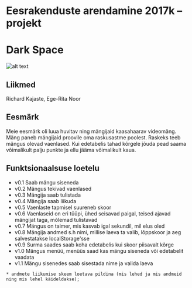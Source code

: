# Eesrakenduste arendamine 2017k – projekt

# Dark Space
![alt text](https://raw.githubusercontent.com/rkajaste/ea-projekt-2017k/master/collage.png)
## Liikmed
   Richard Kajaste, Ege-Rita Noor
## Eesmärk
   Meie eesmärk oli luua huvitav ning mängijaid kaasahaarav videomäng. Mäng paneb mängijaid proovile oma raskusastme poolest.
   Raskeks teeb mängus olevad vaenlased. Kui edetabelis tahad kõrgele jõuda pead saama võimalikult palju punkte ja ellu jääma
   võimalikult kaua.
## Funktsionaalsuse loetelu
   * v0.1 Saab mängu siseneda
   * v0.2 Mängus tekivad vaenlased
   * v0.3 Mängija saab tulistada
   * v0.4 Mängija saab liikuda
   * v0.5 Vaenlaste tapmisel suureneb skoor
   * v0.6 Vaenlaseid on eri tüüpi, ühed seisavad paigal, teised ajavad mängijat taga, mõlemad tulistavad
   * v0.7 Mängus on taimer, mis kasvab igal sekundil, mil elus oled
   * v0.8 Mängija andmed s.h nimi, millise laeva ta valib, lõppskoor ja aeg salvestatakse localStorage'sse
   * v0.9 Surma saades saab koha edetabelis kui skoor piisavalt kõrge
   * v1.0 Mängus menüü, menüüs saad kas mängu siseneda või edetabelit vaadata
   * v1.1 Mängu sisenedes saab sisestada nime ja valida laeva

    * andmete liikumise skeem loetava pildina (mis lehed ja mis andmeid ning mis lehel käideldakse);
